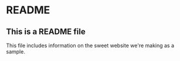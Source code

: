 README
======
This is a README file
---------------------
This file includes information on the sweet website we're making as a sample.
